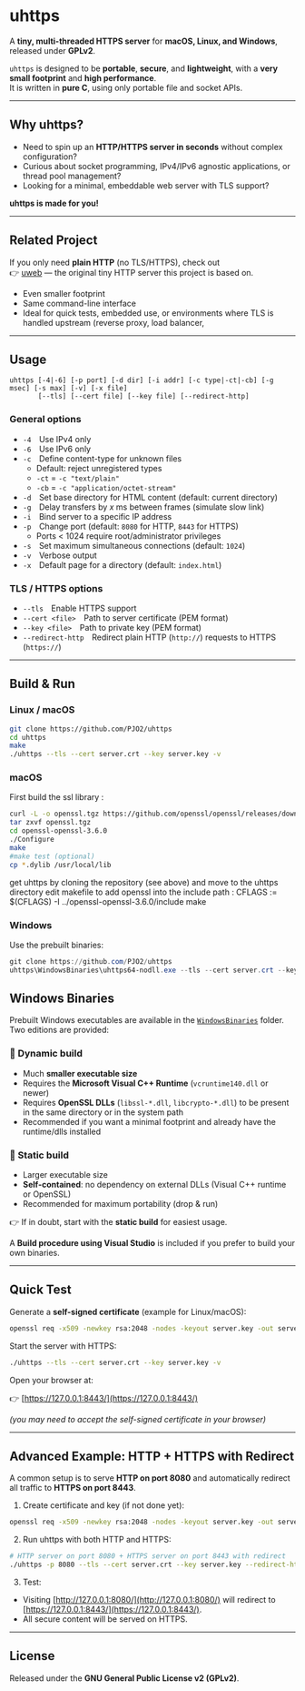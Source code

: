 # uhttps

A **tiny, multi-threaded HTTPS server** for **macOS, Linux, and Windows**, released under **GPLv2**.

`uhttps` is designed to be **portable**, **secure**, and **lightweight**, with a **very small footprint** and **high performance**.  
It is written in **pure C**, using only portable file and socket APIs.

---

## Why uhttps?

- Need to spin up an **HTTP/HTTPS server in seconds** without complex configuration?  
- Curious about socket programming, IPv4/IPv6 agnostic applications, or thread pool management?  
- Looking for a minimal, embeddable web server with TLS support?  

 **uhttps is made for you!**

---
## Related Project

If you only need **plain HTTP** (no TLS/HTTPS), check out  
👉 [uweb](https://github.com/PJO2/uweb) — the original tiny HTTP server this project is based on.  

- Even smaller footprint  
- Same command-line interface  
- Ideal for quick tests, embedded use, or environments where TLS is handled upstream (reverse proxy, load balancer,
---

## Usage

```text
uhttps [-4|-6] [-p port] [-d dir] [-i addr] [-c type|-ct|-cb] [-g msec] [-s max] [-v] [-x file]
       [--tls] [--cert file] [--key file] [--redirect-http]
```

### General options

- `-4` Use IPv4 only  
- `-6` Use IPv6 only  
- `-c` Define content-type for unknown files  
   - Default: reject unregistered types  
   - `-ct` = `-c "text/plain"`  
   - `-cb` = `-c "application/octet-stream"`  
- `-d` Set base directory for HTML content (default: current directory)  
- `-g` Delay transfers by *x* ms between frames (simulate slow link)  
- `-i` Bind server to a specific IP address  
- `-p` Change port (default: `8080` for HTTP, `8443` for HTTPS)  
   - Ports < 1024 require root/administrator privileges  
- `-s` Set maximum simultaneous connections (default: `1024`)  
- `-v` Verbose output  
- `-x` Default page for a directory (default: `index.html`)  

### TLS / HTTPS options

- `--tls` Enable HTTPS support  
- `--cert <file>` Path to server certificate (PEM format)  
- `--key <file>` Path to private key (PEM format)  
- `--redirect-http` Redirect plain HTTP (`http://`) requests to HTTPS (`https://`)  

---

## Build & Run

### Linux / macOS

```bash
git clone https://github.com/PJO2/uhttps
cd uhttps
make
./uhttps --tls --cert server.crt --key server.key -v
```

### macOS

First build the ssl library :
```bash
curl -L -o openssl.tgz https://github.com/openssl/openssl/releases/download/openssl-3.6.0/openssl-3.6.0.tar.gz
tar zxvf openssl.tgz
cd openssl-openssl-3.6.0
./Configure
make
#make test (optional)
cp *.dylib /usr/local/lib
```

get uhttps by cloning the repository (see above) and move to the uhttps directory
edit makefile to add openssl into the include path :
CFLAGS := $(CFLAGS) -I ../openssl-openssl-3.6.0/include
make


### Windows

Use the prebuilt binaries:  

```powershell
git clone https://github.com/PJO2/uhttps
uhttps\WindowsBinaries\uhttps64-nodll.exe --tls --cert server.crt --key server.key -v
```

## Windows Binaries

Prebuilt Windows executables are available in the [`WindowsBinaries`](https://github.com/PJO2/uhttps/tree/main/WindowsBinaries) folder.  
Two editions are provided:

### 🔹 Dynamic build
- Much **smaller executable size**  
- Requires the **Microsoft Visual C++ Runtime** (`vcruntime140.dll` or newer)  
- Requires **OpenSSL DLLs** (`libssl-*.dll`, `libcrypto-*.dll`) to be present in the same directory or in the system path  
- Recommended if you want a minimal footprint and already have the runtime/dlls installed  

### 🔹 Static build
- Larger executable size  
- **Self-contained**: no dependency on external DLLs (Visual C++ runtime or OpenSSL)  
- Recommended for maximum portability (drop & run)  

👉 If in doubt, start with the **static build** for easiest usage.

A **Build procedure using Visual Studio** is included if you prefer to build your own binaries.

---

## Quick Test

Generate a **self-signed certificate** (example for Linux/macOS):

```bash
openssl req -x509 -newkey rsa:2048 -nodes -keyout server.key -out server.crt -days 365
```

Start the server with HTTPS:

```bash
./uhttps --tls --cert server.crt --key server.key -v
```

Open your browser at:  

👉 [https://127.0.0.1:8443/](https://127.0.0.1:8443/)  

*(you may need to accept the self-signed certificate in your browser)*

---

## Advanced Example: HTTP + HTTPS with Redirect

A common setup is to serve **HTTP on port 8080** and automatically redirect all traffic to **HTTPS on port 8443**.

1. Create certificate and key (if not done yet):

```bash
openssl req -x509 -newkey rsa:2048 -nodes -keyout server.key -out server.crt -days 365
```

2. Run uhttps with both HTTP and HTTPS:

```bash
# HTTP server on port 8080 + HTTPS server on port 8443 with redirect
./uhttps -p 8080 --tls --cert server.crt --key server.key --redirect-http -v
```

3. Test:

- Visiting [http://127.0.0.1:8080/](http://127.0.0.1:8080/) will redirect to  
  [https://127.0.0.1:8443/](https://127.0.0.1:8443/).  
- All secure content will be served on HTTPS.

---

## License

Released under the **GNU General Public License v2 (GPLv2)**.
